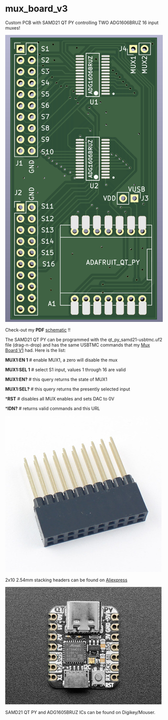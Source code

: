 # mux_board_v3
Custom PCB with SAMD21 QT PY controlling TWO ADG1606BRUZ 16 input muxes!

![picture](https://github.com/charkster/mux_board_v3/blob/main/mux_board_v3_pcb.png)

Check-out my **PDF** [schematic](https://github.com/charkster/mux_board_v3/blob/main/mux_board_v3_schematic.pdf) !!

The SAMD21 QT PY can be  programmed with the qt_py_samd21-usbtmc.uf2 file (drag-n-drop) and has the same USBTMC commands that my [Mux Board V1](https://github.com/charkster/mux_board_v1) had. Here is the list:

**MUX1:EN 1** # enable MUX1, a zero will disable the mux

**MUX1:SEL 1** # select S1 input, values 1 through 16 are valid

**MUX1:EN?** # this query returns the state of MUX1

**MUX1:SEL?** # this query returns the presently selected input

***RST** # disables all MUX enables and sets DAC to 0V

***IDN?** # returns valid commands and this URL

![picture](https://github.com/charkster/mux_board_v3/blob/main/2x10stacking_header.jpg)

2x10 2.54mm stacking headers can be found on [Aliexpress](https://www.aliexpress.us/item/2251832794527968.html?gatewayAdapt=glo2usa4itemAdapt&_randl_shipto=US)

![picture](https://github.com/charkster/mux_board_v3/blob/main/SAMD21_QT_PY.jpg)

SAMD21 QT PY and ADG1605BRUZ ICs can be found on Digikey/Mouser.
